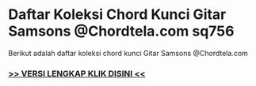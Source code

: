 
 # Daftar Koleksi Chord  Kunci Gitar Samsons @Chordtela.com sq756


Berikut adalah daftar koleksi chord  kunci Gitar Samsons @Chordtela.com

###  <a href="https://shortlighzx.web.app?sq=Daftar Koleksi Chord  Kunci Gitar Samsons @Chordtela.com"> >> VERSI LENGKAP KLIK DISINI << </a>
